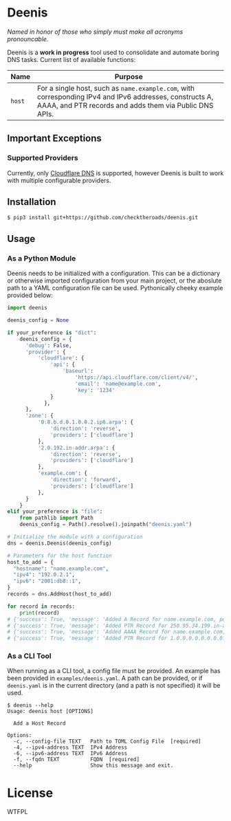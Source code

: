# Deenis
*Named in honor of those who simply must make all acronyms pronouncable.*

Deenis is a **work in progress** tool used to consolidate and automate boring DNS tasks. Current list of available functions:

| Name   | Purpose                                                                                                                                                           |
| ------ | ----------------------------------------------------------------------------------------------------------------------------------------------------------------- |
| `host` | For a single host, such as `name.example.com`, with corresponding IPv4 and IPv6 addresses, constructs A, AAAA, and PTR records and adds them via Public DNS APIs. |

## Important Exceptions

### Supported Providers
Currently, only [Cloudflare DNS](https://www.cloudflare.com/dns/) is supported, however Deenis is built to work with multiple configurable providers.

## Installation

```console
$ pip3 install git+https://github.com/checktheroads/deenis.git
```

## Usage

### As a Python Module

Deenis needs to be initialized with a configuration. This can be a dictionary or otherwise imported configuration from your main project, or the aboslute path to a YAML configuration file can be used. Pythonically cheeky example provided below:

```python
import deenis

deenis_config = None

if your_preference is "dict":
    deenis_config = {
      'debug': False,
      'provider': {
          'cloudflare': {
              'api': {
                  'baseurl':
                      'https://api.cloudflare.com/client/v4/',
                      'email': 'name@example.com',
                      'key': '1234'
              }
            },
      },
      'zone': {
          '0.8.b.d.0.1.0.0.2.ip6.arpa': {
              'direction': 'reverse',
              'providers': ['cloudflare']
          },
          '2.0.192.in-addr.arpa': {
              'direction': 'reverse',
              'providers': ['cloudflare']
          },
          'example.com': {
              'direction': 'forward',
              'providers': ['cloudflare']
          },
      }
    }
elif your_preference is "file":
    from pathlib import Path
    deenis_config = Path().resolve().joinpath("deenis.yaml")

# Initialize the module with a configuration
dns = deenis.Deenis(deenis_config)

# Parameters for the host function
host_to_add = {
  "hostname": "name.example.com",
  "ipv4": "192.0.2.1",
  "ipv6": "2001:db8::1",
}
records = dns.AddHost(host_to_add)

for record in records:
    print(record)
# {'success': True, 'message': 'Added A Record for name.example.com, pointing to 192.0.2.1'}
# {'success': True, 'message': 'Added PTR Record for 250.95.34.199.in-addr.arpa, pointing to name.example.com'}
# {'success': True, 'message': 'Added AAAA Record for name.example.com, pointing to 2001.db8::1'}
# {'success': True, 'message': 'Added PTR Record for 1.0.0.0.0.0.0.0.0.0.0.0.0.0.0.0.0.0.0.0.0.0.0.0.8.b.d.0.1.0.0.2.ip6.arpa, pointing to name.example.com'}
```

### As a CLI Tool

When running as a CLI tool, a config file must be provided. An example has been provided in `examples/deenis.yaml`. A path can be provided, or if `deenis.yaml` is in the current directory (and a path is not specified) it will be used.

```console
$ deenis --help
Usage: deenis host [OPTIONS]

  Add a Host Record

Options:
  -c, --config-file TEXT   Path to TOML Config File  [required]
  -4, --ipv4-address TEXT  IPv4 Address
  -6, --ipv6-address TEXT  IPv6 Address
  -f, --fqdn TEXT          FQDN  [required]
  --help                   Show this message and exit.
```

# License
<a href="http://www.wtfpl.net/"><img src="http://www.wtfpl.net/wp-content/uploads/2012/12/wtfpl-badge-4.png" width="80" height="15" alt="WTFPL" /></a>

